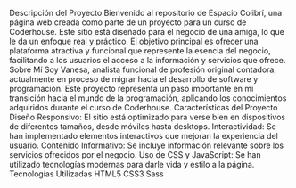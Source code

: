 Descripción del Proyecto
Bienvenido al repositorio de Espacio Colibrí, una página web creada como parte de un proyecto para un curso de Coderhouse. Este sitio está diseñado para el negocio de una amiga, lo que le da un enfoque real y práctico. El objetivo principal es ofrecer una plataforma atractiva y funcional que represente la esencia del negocio, facilitando a los usuarios el acceso a la información y servicios que ofrece.
Sobre Mí
Soy Vanesa, analista funcional de profesión original contadora, actualmente en proceso de migrar hacia el desarrollo de software y programación. Este proyecto representa un paso importante en mi transición hacia el mundo de la programación, aplicando los conocimientos adquiridos durante el curso de Coderhouse.
Características del Proyecto
Diseño Responsivo: El sitio está optimizado para verse bien en dispositivos de diferentes tamaños, desde móviles hasta desktops.
Interactividad: Se han implementado elementos interactivos que mejoran la experiencia del usuario.
Contenido Informativo: Se incluye información relevante sobre los servicios ofrecidos por el negocio.
Uso de CSS y JavaScript: Se han utilizado tecnologías modernas para darle vida y estilo a la página.
Tecnologías Utilizadas
HTML5
CSS3
Sass

